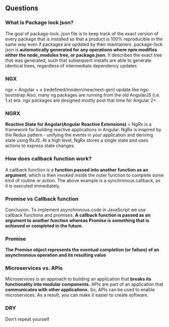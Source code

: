 ## Questions

### What is Package lock json?
The goal of package-lock. json file is to keep track of the exact version of every package that is installed so that a product is 100% reproducible in the same way even if packages are updated by their maintainers.
package-lock. json is **automatically generated for any operations where npm modifies either the node_modules tree, or package.json.** It describes the exact tree that was generated, such that subsequent installs are able to generate identical trees, regardless of intermediate dependency updates

### NGX
ngx = Angular + x (redefined/modern/new/next-gen) update like ngx-bootstrap
Also, many ng packages are running from the old AngularJS (i.e. 1.x) era. ngx packages are designed mostly post that time for Angular 2+.

### NGRX
**Reactive State for Angular(Angular Reactive Extensions)** = NgRx is a framework for building reactive applications in Angular. NgRx is inspired by the Redux pattern - unifying the events in your application and deriving state using RxJS. At a high level, NgRx stores a single state and uses actions to express state changes.
### How does callback function work?
A callback function is a **function passed into another function as an argument**, which is then invoked inside the outer function to complete some kind of routine or action. The above example is a synchronous callback, as it is executed immediately.
### Promise vs Callback function
Conclusion. To implement asynchronous code in JavaScript we use callback functions and promises. **A callback function is passed as an argument to another function whereas Promise is something that is achieved or completed in the future.**
### Promise
**The Promise object represents the eventual completion (or failure) of an asynchronous operation and its resulting value**
### Microservices vs. APIs
Microservices is an approach to building an application that **breaks its functionality into modular components.** APIs are part of an application that **communicates with other applications.** So, APIs can be used to enable microservices. As a result, you can make it easier to create software. 
### DRY
Don't repeat yourself
